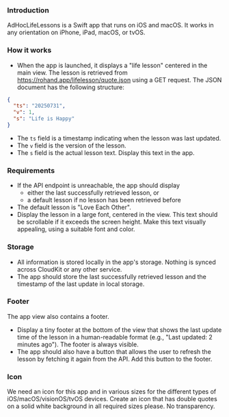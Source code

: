### Introduction
AdHocLifeLessons is a Swift app that runs on iOS and macOS. It works in any orientation on iPhone, iPad, macOS, or tvOS.

### How it works
- When the app is launched, it displays a "life lesson" centered in the main view. The lesson is retrieved from https://rohand.app/lifelesson/quote.json using a GET request. 
The JSON document has the following structure:
```json
{
  "ts": "20250731",
  "v": 1,
  "s": "Life is Happy"
}
```
- The `ts` field is a timestamp indicating when the lesson was last updated.
- The `v` field is the version of the lesson.
- The `s` field is the actual lesson text. Display this text in the app.

### Requirements
- If the API endpoint is unreachable, the app should display 
    - either the last successfully retrieved lesson, or
    - a default lesson if no lesson has been retrieved before
- The default lesson is "Love Each Other".
- Display the lesson in a large font, centered in the view. This text should be scrollable if it exceeds the screen height. Make this text visually appealing, using a suitable font and color. 

### Storage
- All information is stored locally in the app's storage. Nothing is synced across CloudKit or any other service.
- The app should store the last successfully retrieved lesson and the timestamp of the last update in local storage.

### Footer
The app view also contains a footer.
- Display a tiny footer at the bottom of the view that shows the last update time of the lesson in a human-readable format (e.g., "Last updated: 2 minutes ago"). The footer is always visible.
- The app should also have a button that allows the user to refresh the lesson by fetching it again from the API. Add this button to the footer.

### Icon
We need an icon for this app and in various sizes for the different types of iOS/macOS/visionOS/tvOS devices. Create an icon that has double quotes on a solid white background in all required sizes please. No transparency.

